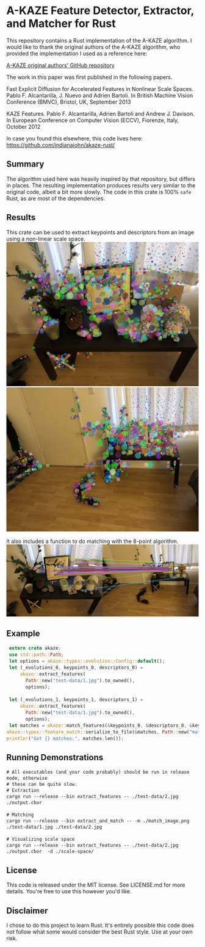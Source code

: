 # A-KAZE Feature Detector, Extractor, and Matcher for Rust
This repository contains a Rust implementation of the A-KAZE algorithm. I would like to 
thank the original authors of the A-KAZE algorithm, who provided the 
implementation I used as a reference here:

[A-KAZE original authors' GitHub repository](https://github.com/pablofdezalc/akaze)

The work in this paper was first published in the following papers.

Fast Explicit Diffusion for Accelerated Features in Nonlinear Scale Spaces. Pablo F. Alcantarilla, J. Nuevo and Adrien Bartoli. In British Machine Vision Conference (BMVC), Bristol, UK, September 2013

KAZE Features. Pablo F. Alcantarilla, Adrien Bartoli and Andrew J. Davison. In European Conference on Computer Vision (ECCV), Fiorenze, Italy, October 2012

In case you found this elsewhere, this code lives here:
https://github.com/indianajohn/akaze-rust/

## Summary
The algorithm used here was heavily inspired by that repository, but differs in places. The
resulting implementation produces results very similar to the original code, albeit a bit
more slowly. The code in this crate is 100% `safe` Rust, as are most of the dependencies.

## Results
This crate can be used to extract keypoints and descriptors from an image using
a non-linear scale space.
![Keypoints](/test-data/keypoints-1.jpg "A-KAZE keypoints")
![Keypoints](/test-data/keypoints-2.jpg "A-KAZE keypoints")

It also includes a function to do matching with the 8-point algorithm.
![Matches](/test-data/match_image.jpg "A-AKAZE matches")

## Example
```rust
 extern crate akaze;
 use std::path::Path;
 let options = akaze::types::evolution::Config::default();
 let (_evolutions_0, keypoints_0, descriptors_0) =
     akaze::extract_features(
       Path::new("test-data/1.jpg").to_owned(),
       options);

 let (_evolutions_1, keypoints_1, descriptors_1) =
     akaze::extract_features(
       Path::new("test-data/1.jpg").to_owned(),
       options);
 let matches = akaze::match_features(&keypoints_0, &descriptors_0, &keypoints_1, &descriptors_1);
akaze::types::feature_match::serialize_to_file(&matches, Path::new("matches.cbor").to_owned());
println!("Got {} matches.", matches.len());
```

## Running Demonstrations
```
# All executables (and your code probably) should be run in release mode, otherwise
# these can be quite slow.
# Extraction
cargo run --release --bin extract_features -- ./test-data/2.jpg ./output.cbor 

# Matching
cargo run --release --bin extract_and_match -- -m ./match_image.png ./test-data/1.jpg ./test-data/2.jpg

# Visualizing scale space
cargo run --release --bin extract_features -- ./test-data/2.jpg ./output.cbor  -d ./scale-space/
```

## License
This code is released under the MIT license. See LICENSE.md for more details. You're free to
use this however you'd like.

## Disclaimer
I chose to do this project to learn Rust. It's entirely possible this code does not follow
what some would consider the best Rust style. Use at your own risk.